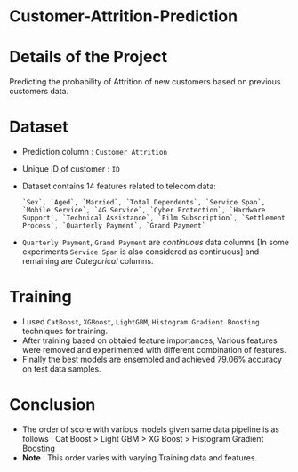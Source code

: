 # Customer-Attrition-Prediction

# Details of the Project

Predicting the probability of Attrition of new customers based on previous customers data.

# Dataset

- Prediction column : `Customer Attrition`
- Unique ID of customer : `ID`
- Dataset contains 14 features related to telecom data:

      `Sex`, `Aged`, `Married`, `Total Dependents`, `Service Span`, `Mobile Service`, `4G Service`, `Cyber Protection`, `Hardware Support`, `Technical Assistance`, `Film Subscription`, `Settlement Process`, `Quarterly Payment`, `Grand Payment`
- `Quarterly Payment`, `Grand Payment` are *continuous* data columns [In some experiments `Service Span` is also considered as continuous] and remaining are *Categorical* columns.

# Training

- I used `CatBoost`, `XGBoost`, `LightGBM`, `Histogram Gradient Boosting` techniques for training.
- After training based on obtaied feature importances, Various features were removed and experimented with different combination of features.
- Finally the best models are ensembled and achieved 79.06% accuracy on test data samples.


# Conclusion 

- The order of score with various models given same data pipeline is as follows : 
            Cat Boost > Light GBM > XG Boost > Histogram Gradient Boosting
- **Note** :  This order varies with varying Training data and features.

                  
